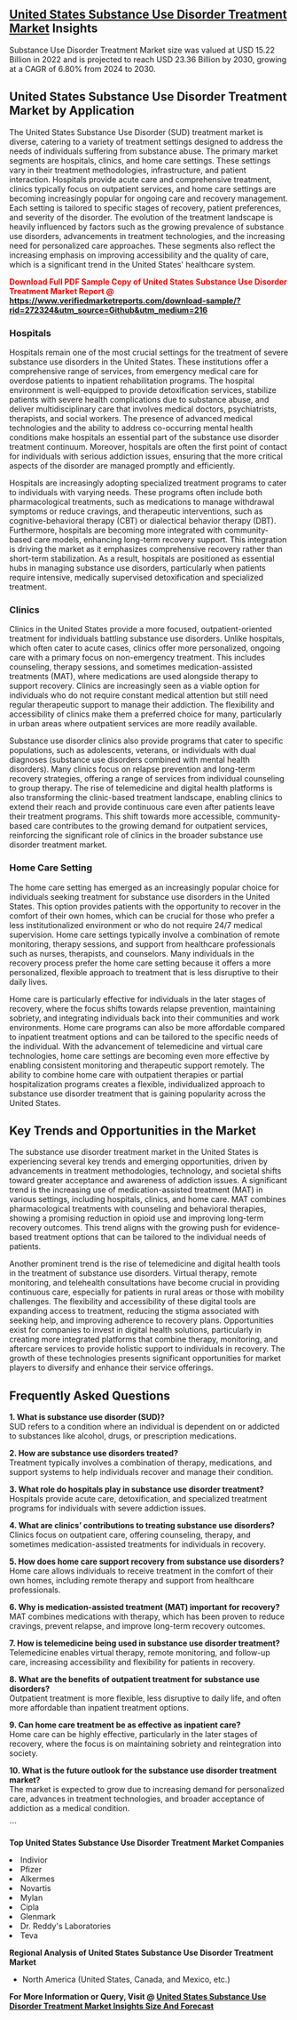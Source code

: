<h2><a href="https://www.verifiedmarketreports.com/download-sample/?rid=272324&amp;utm_source=Github&amp;utm_medium=216" target="_blank">United States Substance Use Disorder Treatment Market</a> Insights</h2><p>Substance Use Disorder Treatment Market size was valued at USD 15.22 Billion in 2022 and is projected to reach USD 23.36 Billion by 2030, growing at a CAGR of 6.80% from 2024 to 2030.</p><p><h2>United States Substance Use Disorder Treatment Market by Application</h2><p>The United States Substance Use Disorder (SUD) treatment market is diverse, catering to a variety of treatment settings designed to address the needs of individuals suffering from substance abuse. The primary market segments are hospitals, clinics, and home care settings. These settings vary in their treatment methodologies, infrastructure, and patient interaction. Hospitals provide acute care and comprehensive treatment, clinics typically focus on outpatient services, and home care settings are becoming increasingly popular for ongoing care and recovery management. Each setting is tailored to specific stages of recovery, patient preferences, and severity of the disorder. The evolution of the treatment landscape is heavily influenced by factors such as the growing prevalence of substance use disorders, advancements in treatment technologies, and the increasing need for personalized care approaches. These segments also reflect the increasing emphasis on improving accessibility and the quality of care, which is a significant trend in the United States' healthcare system. <strong><p><span class=""><span style="color: #ff0000;"><strong>Download Full PDF Sample Copy of United States Substance Use Disorder Treatment Market Report</strong> @ </span><a href="https://www.verifiedmarketreports.com/download-sample/?rid=272324&amp;utm_source=Github&amp;utm_medium=216" target="_blank">https://www.verifiedmarketreports.com/download-sample/?rid=272324&amp;utm_source=Github&amp;utm_medium=216</a></span></p></strong></p><h3>Hospitals</h3><p>Hospitals remain one of the most crucial settings for the treatment of severe substance use disorders in the United States. These institutions offer a comprehensive range of services, from emergency medical care for overdose patients to inpatient rehabilitation programs. The hospital environment is well-equipped to provide detoxification services, stabilize patients with severe health complications due to substance abuse, and deliver multidisciplinary care that involves medical doctors, psychiatrists, therapists, and social workers. The presence of advanced medical technologies and the ability to address co-occurring mental health conditions make hospitals an essential part of the substance use disorder treatment continuum. Moreover, hospitals are often the first point of contact for individuals with serious addiction issues, ensuring that the more critical aspects of the disorder are managed promptly and efficiently.</p><p>Hospitals are increasingly adopting specialized treatment programs to cater to individuals with varying needs. These programs often include both pharmacological treatments, such as medications to manage withdrawal symptoms or reduce cravings, and therapeutic interventions, such as cognitive-behavioral therapy (CBT) or dialectical behavior therapy (DBT). Furthermore, hospitals are becoming more integrated with community-based care models, enhancing long-term recovery support. This integration is driving the market as it emphasizes comprehensive recovery rather than short-term stabilization. As a result, hospitals are positioned as essential hubs in managing substance use disorders, particularly when patients require intensive, medically supervised detoxification and specialized treatment.</p><h3>Clinics</h3><p>Clinics in the United States provide a more focused, outpatient-oriented treatment for individuals battling substance use disorders. Unlike hospitals, which often cater to acute cases, clinics offer more personalized, ongoing care with a primary focus on non-emergency treatment. This includes counseling, therapy sessions, and sometimes medication-assisted treatments (MAT), where medications are used alongside therapy to support recovery. Clinics are increasingly seen as a viable option for individuals who do not require constant medical attention but still need regular therapeutic support to manage their addiction. The flexibility and accessibility of clinics make them a preferred choice for many, particularly in urban areas where outpatient services are more readily available.</p><p>Substance use disorder clinics also provide programs that cater to specific populations, such as adolescents, veterans, or individuals with dual diagnoses (substance use disorders combined with mental health disorders). Many clinics focus on relapse prevention and long-term recovery strategies, offering a range of services from individual counseling to group therapy. The rise of telemedicine and digital health platforms is also transforming the clinic-based treatment landscape, enabling clinics to extend their reach and provide continuous care even after patients leave their treatment programs. This shift towards more accessible, community-based care contributes to the growing demand for outpatient services, reinforcing the significant role of clinics in the broader substance use disorder treatment market.</p><h3>Home Care Setting</h3><p>The home care setting has emerged as an increasingly popular choice for individuals seeking treatment for substance use disorders in the United States. This option provides patients with the opportunity to recover in the comfort of their own homes, which can be crucial for those who prefer a less institutionalized environment or who do not require 24/7 medical supervision. Home care settings typically involve a combination of remote monitoring, therapy sessions, and support from healthcare professionals such as nurses, therapists, and counselors. Many individuals in the recovery process prefer the home care setting because it offers a more personalized, flexible approach to treatment that is less disruptive to their daily lives.</p><p>Home care is particularly effective for individuals in the later stages of recovery, where the focus shifts towards relapse prevention, maintaining sobriety, and integrating individuals back into their communities and work environments. Home care programs can also be more affordable compared to inpatient treatment options and can be tailored to the specific needs of the individual. With the advancement of telemedicine and virtual care technologies, home care settings are becoming even more effective by enabling consistent monitoring and therapeutic support remotely. The ability to combine home care with outpatient therapies or partial hospitalization programs creates a flexible, individualized approach to substance use disorder treatment that is gaining popularity across the United States.</p><h2>Key Trends and Opportunities in the Market</h2><p>The substance use disorder treatment market in the United States is experiencing several key trends and emerging opportunities, driven by advancements in treatment methodologies, technology, and societal shifts toward greater acceptance and awareness of addiction issues. A significant trend is the increasing use of medication-assisted treatment (MAT) in various settings, including hospitals, clinics, and home care. MAT combines pharmacological treatments with counseling and behavioral therapies, showing a promising reduction in opioid use and improving long-term recovery outcomes. This trend aligns with the growing push for evidence-based treatment options that can be tailored to the individual needs of patients.</p><p>Another prominent trend is the rise of telemedicine and digital health tools in the treatment of substance use disorders. Virtual therapy, remote monitoring, and telehealth consultations have become crucial in providing continuous care, especially for patients in rural areas or those with mobility challenges. The flexibility and accessibility of these digital tools are expanding access to treatment, reducing the stigma associated with seeking help, and improving adherence to recovery plans. Opportunities exist for companies to invest in digital health solutions, particularly in creating more integrated platforms that combine therapy, monitoring, and aftercare services to provide holistic support to individuals in recovery. The growth of these technologies presents significant opportunities for market players to diversify and enhance their service offerings.</p><h2>Frequently Asked Questions</h2><p><strong>1. What is substance use disorder (SUD)?</strong><br>SUD refers to a condition where an individual is dependent on or addicted to substances like alcohol, drugs, or prescription medications.</p><p><strong>2. How are substance use disorders treated? </strong><br>Treatment typically involves a combination of therapy, medications, and support systems to help individuals recover and manage their condition.</p><p><strong>3. What role do hospitals play in substance use disorder treatment?</strong><br>Hospitals provide acute care, detoxification, and specialized treatment programs for individuals with severe addiction issues.</p><p><strong>4. What are clinics’ contributions to treating substance use disorders?</strong><br>Clinics focus on outpatient care, offering counseling, therapy, and sometimes medication-assisted treatments for individuals in recovery.</p><p><strong>5. How does home care support recovery from substance use disorders?</strong><br>Home care allows individuals to receive treatment in the comfort of their own homes, including remote therapy and support from healthcare professionals.</p><p><strong>6. Why is medication-assisted treatment (MAT) important for recovery?</strong><br>MAT combines medications with therapy, which has been proven to reduce cravings, prevent relapse, and improve long-term recovery outcomes.</p><p><strong>7. How is telemedicine being used in substance use disorder treatment?</strong><br>Telemedicine enables virtual therapy, remote monitoring, and follow-up care, increasing accessibility and flexibility for patients in recovery.</p><p><strong>8. What are the benefits of outpatient treatment for substance use disorders?</strong><br>Outpatient treatment is more flexible, less disruptive to daily life, and often more affordable than inpatient treatment options.</p><p><strong>9. Can home care treatment be as effective as inpatient care?</strong><br>Home care can be highly effective, particularly in the later stages of recovery, where the focus is on maintaining sobriety and reintegration into society.</p><p><strong>10. What is the future outlook for the substance use disorder treatment market?</strong><br>The market is expected to grow due to increasing demand for personalized care, advances in treatment technologies, and broader acceptance of addiction as a medical condition.</p>```</p><p><strong>Top United States Substance Use Disorder Treatment Market Companies</strong></p><div data-test-id=""><p><li>Indivior</li><li> Pfizer</li><li> Alkermes</li><li> Novartis</li><li> Mylan</li><li> Cipla</li><li> Glenmark</li><li> Dr. Reddy's Laboratories</li><li> Teva</li></p><div><strong>Regional Analysis of&nbsp;United States Substance Use Disorder Treatment Market</strong></div><ul><li dir="ltr"><p dir="ltr">North America&nbsp;(United States, Canada, and Mexico, etc.)</p></li></ul><p><strong>For More Information or Query, Visit @&nbsp;</strong><strong><a href="https://www.verifiedmarketreports.com/product/substance-use-disorder-treatment-market/?utm_source=Github&amp;utm_medium=216" target="_blank">United States Substance Use Disorder Treatment Market Insights Size And Forecast</a></strong></p></div>
